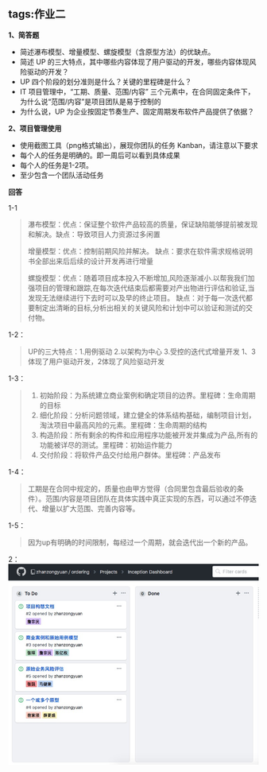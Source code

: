 tags:作业二
---
**1、简答题**

* 简述瀑布模型、增量模型、螺旋模型（含原型方法）的优缺点。
* 简述 UP 的三大特点，其中哪些内容体现了用户驱动的开发，哪些内容体现风险驱动的开发？
* UP 四个阶段的划分准则是什么？关键的里程碑是什么？
* IT 项目管理中，“工期、质量、范围/内容” 三个元素中，在合同固定条件下，为什么说“范围/内容”是项目团队是易于控制的
* 为什么说，UP 为企业按固定节奏生产、固定周期发布软件产品提供了依据？

**2、项目管理使用**

* 使用截图工具（png格式输出），展现你团队的任务 Kanban，请注意以下要求
* 每个人的任务是明确的。即一周后可以看到具体成果
* 每个人的任务是1-2项。
* 至少包含一个团队活动任务

**回答**

1-1
>瀑布模型：优点：保证整个软件产品较高的质量，保证缺陷能够提前被发现和解决。缺点：导致项目人力资源过多闲置
>
>增量模型：优点：控制前期风险并解决。 缺点：要求在软件需求规格说明书全部出来后后续的设计开发再进行增量
>
>螺旋模型：优点：随着项目成本投入不断增加,风险逐渐减小.以帮我我们加强项目的管理和跟踪,在每次迭代结束后都需要对产出物进行评估和验证,当发现无法继续进行下去时可以及早的终止项目。 缺点：对于每一次迭代都要制定出清晰的目标,分析出相关的关键风险和计划中可以验证和测试的交付物。

1-2：
>UP的三大特点：1.用例驱动 2.以架构为中心 3.受控的迭代式增量开发
>1、3体现了用户驱动开发，2体现了风险驱动开发

1-3：
>1. 初始阶段：为系统建立商业案例和确定项目的边界。里程碑：生命周期的目标
>2. 细化阶段：分析问题领域，建立健全的体系结构基础，编制项目计划，淘汰项目中最高风险的元素。里程碑：生命周期的结构
>3. 构造阶段：所有剩余的构件和应用程序功能被开发并集成为产品,所有的功能被详尽的测试。里程碑：初始运作能力
>4. 交付阶段：将软件产品交付给用户群体。里程碑：产品发布

1-4：
>工期是在合同中规定的，质量也由甲方觉得（合同里包含最后验收的条件）。范围/内容是项目团队在具体实践中真正实现的东西，可以通过不停迭代、增量以扩大范围、完善内容等。

1-5：
>因为up有明确的时间限制，每经过一个周期，就会迭代出一个新的产品。

2：
![image](https://github.com/chenyime/chenyime.github.io/raw/master/image/kanban.png)

